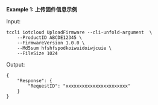 **Example 1: 上传固件信息示例**



Input: 

```
tccli iotcloud UploadFirmware --cli-unfold-argument  \
    --ProductID ABCDE12345 \
    --FirmwareVersion 1.0.0 \
    --Md5sum hfshfspodkoiwuidoiwjcuie \
    --FileSize 1024
```

Output: 
```
{
    "Response": {
        "RequestID": "xxxxxxxxxxxxxxxxxxxxxxx"
    }
}
```

